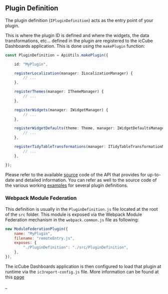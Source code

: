 ## Plugin Definition

The plugin definition (`IPluginDefinition`) acts as the entry point of your plugin.

This is where the plugin ID is defined and where the widgets, the data transformations, etc... defined in the plugin are
registered to the icCube Dashboards application. This is done using the `makePlugin` function:

```typescript
const PluginDefinition = ApiUtils.makePlugin({

    id: "MyPlugin",

    registerLocalization(manager: ILocalizationManager) {
        // ...
    },

    registerThemes(manager: IThemeManager) {
        // ...
    },

    registerWidgets(manager: IWidgetManager) {
        // ...
    },

    registerWidgetDefaults(theme: Theme, manager: IWidgetDefaultsManager) {
        // ...
    },

    registerTidyTableTransformations(manager: ITidyTableTransformationManager) {
        // ...
    },

});
```

Please refer to the available [source](https://github.com/iccube-software/ic3-reporting-api) code of the API that
provides for up-to-date and detailed information. You can refer as well to the source code of the various
working [examples](./Examples.md) for several plugin definitions.

### Webpack Module Federation

This definition is usually in the `PluginDefinition.js` file located at the root of the `src` folder. This module is
exposed via the Webpack Module Federation mechanism in the `webpack.common.js` file as following:

```javascript
new ModuleFederationPlugin({
    name: "MyPlugin",
    filename: "remoteEntry.js",
    exposes: {
        "./PluginDefinition": "./src/PluginDefinition",
    },
}),
```

The icCube Dashboards application is then configured to load that plugin at runtime via the `ic3report-config.js`
file. More information can be found at this [page](./Install.md#configuration)

_
